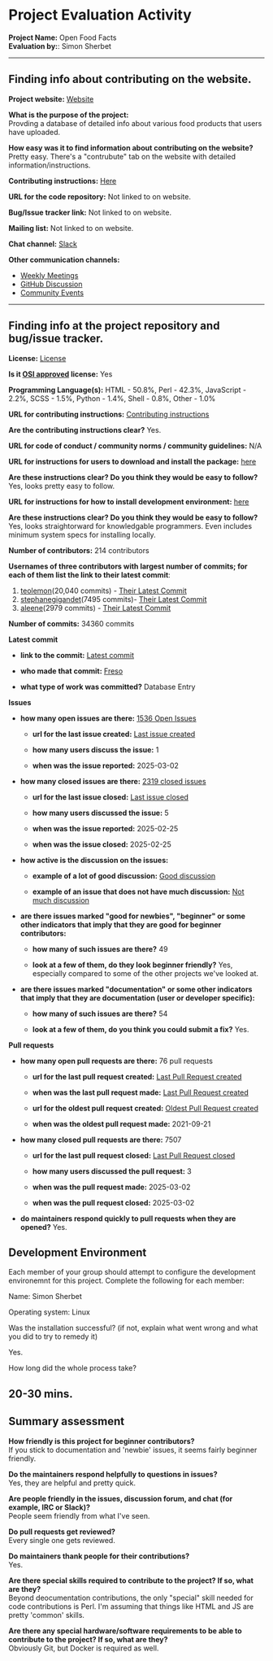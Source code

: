# Project Evaluation Activity

__Project Name:__ Open Food Facts  
__Evaluation by:__: Simon Sherbet

---

## Finding info about contributing on the website.

__Project website:__ [Website](https://world.openfoodfacts.org)  

__What is the purpose of the project:__  
Provding a database of detailed info about various food products that users have uploaded.

__How easy was it to find information about contributing on the website?__  
Pretty easy. There's a "contrubute" tab on the website with detailed information/instructions.

__Contributing instructions:__ [Here](https://world.openfoodfacts.org/contribute)  

__URL for the code repository:__ Not linked to on website.

__Bug/Issue tracker link:__ Not linked to on website.

__Mailing list:__ Not linked to on website.

__Chat channel:__ [Slack](https://openfoodfacts.slack.com/) 

__Other communication channels:__  
- [Weekly Meetings](https://meet.google.com/nnw-qswu-hza)  
- [GitHub Discussion](https://github.com/openfoodfacts/openfoodfacts-server/discussions)  
- [Community Events](https://wiki.openfoodfacts.org/Events)  


---

## Finding info at the project repository and bug/issue tracker.

__License:__ [License](https://github.com/openfoodfacts/openfoodfacts-server/blob/main/LICENSE)

__Is it [OSI approved](https://opensource.org/licenses/alphabetical) license:__ Yes

__Programming Language(s):__ HTML - 50.8%, Perl - 42.3%, JavaScript - 2.2%, SCSS - 1.5%, Python - 1.4%, Shell - 0.8%, Other - 1.0%

__URL for contributing instructions:__ [Contributing instructions](https://github.com/openfoodfacts/openfoodfacts-server/blob/main/CONTRIBUTING.md)

__Are the contributing instructions clear?__ Yes.

__URL for code of conduct / community norms / community guidelines:__ N/A

__URL for instructions for users to download and install the package:__ [here](https://github.com/openfoodfacts/openfoodfacts-server/blob/main/docs/dev/how-to-quick-start-guide.md)

__Are these instructions clear? Do you think they would be easy to follow?__ Yes, looks pretty easy to follow.

__URL for instructions for how to install development environment:__ [here](https://github.com/openfoodfacts/openfoodfacts-server/blob/main/docs/dev/how-to-quick-start-guide.md)

__Are these instructions clear? Do you think they would be easy to follow?__ Yes, looks straightorward for knowledgable programmers. Even includes minimum system specs for installing locally.

__Number of contributors:__ 214 contributors

__Usernames of three contributors with largest number of commits; for each of them list the link to their latest commit__:

1. [teolemon](https://github.com/teolemon)(20,040 commits) - [Their Latest Commit](https://github.com/openfoodfacts/openfoodfacts-server/commit/5f013705d07578b8106f088d93811d90ca2f5e27)
2. [stephanegigandet](https://github.com/stephanegigandet)(7495 commits)- [Their Latest Commit](https://github.com/openfoodfacts/openfoodfacts-server/commit/2a81308e0715d242d73f95db43f188ed3cfa0cc1)
3. [aleene](https://github.com/aleene)(2979 commits) - [Their Latest Commit](https://github.com/openfoodfacts/openfoodfacts-server/commit/575e218587ebc481d0c4d11a4a5cf400caf25f27)

__Number of commits:__ 34360 commits

__Latest commit__

- __link to the commit:__ [Latest commit](https://github.com/openfoodfacts/openfoodfacts-server/commit/82e16dd8ea7641da559863d1adfb30f8df8737ed)

- __who made that commit:__ [Freso](https://github.com/Freso)
- __what type of work was committed?__ Database Entry

__Issues__

- __how many open issues are there:__ [1536 Open Issues](https://github.com/openfoodfacts/openfoodfacts-server/issues)

    - __url for the last issue created:__ [Last issue created](https://github.com/openfoodfacts/openfoodfacts-server/issues/11524)

    - __how many users discuss the issue:__ 1

    - __when was the issue reported:__ 2025-03-02

- __how many closed issues are there:__ [2319 closed issues](https://github.com/openfoodfacts/openfoodfacts-server/issues?q=is%3Aclosed)

    - __url for the last issue closed:__ [Last issue closed](https://github.com/openfoodfacts/openfoodfacts-server/issues/11492)

    - __how many users discussed the issue:__ 5

    - __when was the issue reported:__ 2025-02-25

    - __when was the issue closed:__ 2025-02-25

- __how active is the discussion on the issues:__

    - __example of a lot of good discussion:__ [Good discussion](https://github.com/openfoodfacts/openfoodfacts-server/issues/100)

    - __example of an issue that does not have much discussion:__ [Not much discussion](https://github.com/openfoodfacts/openfoodfacts-server/issues/11390)

- __are there issues marked "good for newbies", "beginner" or some other indicators that imply that they are good for beginner contributors:__

    - __how many of such issues are there?__ 49

    - __look at a few of them, do they look beginner friendly?__ Yes, especially compared to some of the other projects we've looked at.

- __are there issues marked "documentation" or some other indicators that imply that they are documentation (user or developer specific):__

    - __how many of such issues are there?__ 54

    - __look at a few of them, do you think you could submit a fix?__ Yes.


__Pull requests__

- __how many open pull requests are there:__ 76 pull requests

    - __url for the last pull request created:__ [Last Pull Request created](https://github.com/openfoodfacts/openfoodfacts-server/pull/11525)
    
    - __when was the last pull request made:__ [Last Pull Request created](https://github.com/openfoodfacts/openfoodfacts-server/pull/11525)

    - __url for the oldest pull request created:__ [Oldest Pull Request created](https://github.com/openfoodfacts/openfoodfacts-server/pull/5744)
    
    - __when was the oldest pull request made:__  2021-09-21

- __how many closed pull requests are there:__  7507

    - __url for the last pull request closed:__ [Last Pull Request closed](https://github.com/openfoodfacts/openfoodfacts-server/pull/11519)
    
    - __how many users discussed the pull request:__ 3
    
    - __when was the pull request made:__  2025-03-02
    
    - __when was the pull request closed:__ 2025-03-02
    

- __do maintainers respond quickly to pull requests when they are opened?__ 
Yes.

## Development Environment 

Each member of your group should attempt to configure the development environemnt 
for this project. Complete the following for each member:

Name: Simon Sherbet

Operating system: Linux

Was the installation successful? (if not, explain what went wrong and 
what you did to try to remedy it)

Yes.

How long did the whole process take? 

20-30 mins.
---
## Summary assessment

__How friendly is this project for beginner contributors?__  
If you stick to documentation and 'newbie' issues, it seems fairly beginner friendly.

__Do the maintainers respond helpfully to questions in issues?__  
Yes, they are helpful and pretty quick.

__Are people friendly in the issues, discussion forum, and chat (for example, IRC or Slack)?__  
People seem friendly from what I've seen.  

__Do pull requests get reviewed?__  
Every single one gets reviewed.

__Do maintainers thank people for their contributions?__  
Yes.  

__Are there special skills required to contribute to the project? If so, what are they?__  
Beyond deocumentation contributions, the only "special" skill needed for code contributions is Perl. I'm assuming that things like HTML and JS are pretty 'common' skills.

__Are there any special hardware/software requirements to be able to contribute to the project? If so, what are they?__  
Obviously Git, but Docker is required as well.
